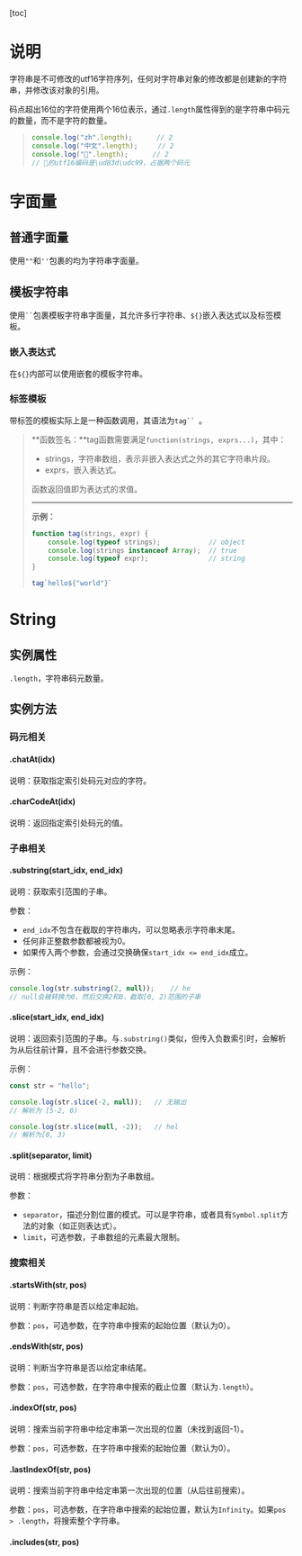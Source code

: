 [toc]

# 说明

字符串是不可修改的utf16字符序列，任何对字符串对象的修改都是创建新的字符串，并修改该对象的引用。

码点超出16位的字符使用两个16位表示，通过`.length`属性得到的是字符串中码元的数量，而不是字符的数量。

>   ```js
>   console.log("zh".length);      // 2
>   console.log("中文".length);     // 2
>   console.log("💙".length);      // 2
>   // 💙的utf16编码是\ud83d\udc99，占据两个码元
>   ```

# 字面量

## 普通字面量

使用`""`和`''`包裹的均为字符串字面量。

## 模板字符串

使用` `` `包裹模板字符串字面量，其允许多行字符串、`${}`嵌入表达式以及标签模板。

### 嵌入表达式

在`${}`内部可以使用嵌套的模板字符串。

### 标签模板

带标签的模板实际上是一种函数调用，其语法为`tag`` `。

>   **函数签名：**tag函数需要满足`function(strings, exprs...)`，其中：
>
>   *   strings，字符串数组，表示非嵌入表达式之外的其它字符串片段。
>   *   exprs，嵌入表达式。
>
>   函数返回值即为表达式的求值。
>
>   ---
>
>   **示例：**
>
>   ```js
>   function tag(strings, expr) {
>       console.log(typeof strings);            // object
>       console.log(strings instanceof Array);  // true
>       console.log(typeof expr);               // string
>   }
>   
>   tag`hello${"world"}`
>   ```

# String

## 实例属性

`.length`，字符串码元数量。

## 实例方法

### 码元相关

#### .chatAt(idx)

说明：获取指定索引处码元对应的字符。

#### .charCodeAt(idx)

说明：返回指定索引处码元的值。

### 子串相关

#### .substring(start_idx, end_idx)

说明：获取索引范围的子串。

参数：

*   `end_idx`不包含在截取的字符串内，可以忽略表示字符串末尾。
*   任何非正整数参数都被视为0。
*   如果传入两个参数，会通过交换确保`start_idx <= end_idx`成立。

示例：

```js
console.log(str.substring(2, null));    // he
// null会被转换为0，然后交换2和0，截取[0, 2)范围的子串
```

#### .slice(start_idx, end_idx)

说明：返回索引范围的子串。与`.substring()`类似，但传入负数索引时，会解析为从后往前计算，且不会进行参数交换。

示例：

```js
const str = "hello";

console.log(str.slice(-2, null));   // 无输出
// 解析为 [5-2, 0)

console.log(str.slice(null, -2));   // hel
// 解析为[0, 3)
```

#### .split(separator, limit)

说明：根据模式将字符串分割为子串数组。

参数：

*   `separator`，描述分割位置的模式。可以是字符串，或者具有`Symbol.split`方法的对象（如正则表达式）。
*   `limit`，可选参数，子串数组的元素最大限制。

### 搜索相关

#### .startsWith(str, pos)

说明：判断字符串是否以给定串起始。

参数：`pos`，可选参数，在字符串中搜索的起始位置（默认为0）。

#### .endsWith(str, pos)

说明：判断当字符串是否以给定串结尾。

参数：`pos`，可选参数，在字符串中搜索的截止位置（默认为`.length`）。

#### .indexOf(str, pos)

说明：搜索当前字符串中给定串第一次出现的位置（未找到返回-1）。

参数：`pos`，可选参数，在字符串中搜索的起始位置（默认为0）。

#### .lastIndexOf(str, pos)

说明：搜索当前字符串中给定串第一次出现的位置（从后往前搜索）。

参数：`pos`，可选参数，在字符串中搜索的起始位置，默认为`Infinity`。如果`pos > .length`，将搜索整个字符串。

#### .includes(str, pos)

